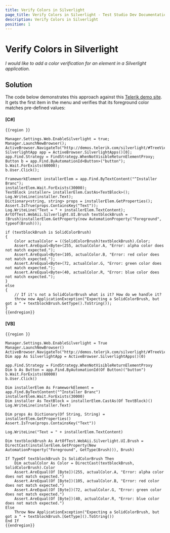 ```yaml
---
title: Verify Colors in Silverlight
page_title: Verify Colors in Silverlight - Test Studio Dev Documentation
description: Verify Colors in Silverlight
position: 1
---
```

# Verify Colors in Silverlight #

_I would like to add a color verification for an element in a Silverlight application._

## Solution ##

The code below demonstrates this approach against this <a href="http://demos.telerik.com/silverlight/#TreeView/Performance" target="_blank">Telerik demo site</a>. It gets the first item in the menu and verifies that its foreground color matches pre-defined values:

#### __[C#]__

    {{region }}

    Manager.Settings.Web.EnableSilverlight = true; 
    Manager.LaunchNewBrowser(); 
    ActiveBrowser.NavigateTo("http://demos.telerik.com/silverlight/#TreeView/Performance"); 
    SilverlightApp app = ActiveBrowser.SilverlightApps()[0]; 
    app.Find.Strategy = FindStrategy.WhenNotVisibleReturnElementProxy; 
    Button b = app.Find.ByAutomationId<Button>("button"); 
    b.Wait.ForExists(60000); 
    b.User.Click();
    
    FrameworkElement installerElem = app.Find.ByTextContent("^Installer Branc"); 
    installerElem.Wait.ForExists(30000); 
    TextBlock installer= installerElem.CastAs<TextBlock>();
    Log.WriteLine(installer.Text);
    Dictionary<string, string> props = installerElem.GetProperties();
    Assert.IsTrue(props.ContainsKey("Text"));
    Log.WriteLine("Text = " + installerElem.TextContent);
    ArtOfTest.WebAii.Silverlight.UI.Brush textblockBrush = (Brush)installerElem.GetProperty(new AutomationProperty("Foreground", typeof(Brush)));
    
    if (textblockBrush is SolidColorBrush)
    {
        Color actualColor = ((SolidColorBrush)textblockBrush).Color;
        Assert.AreEqual<Byte>(255, actualColor.A, "Error: alpha color does not match expected.");
        Assert.AreEqual<Byte>(105, actualColor.B, "Error: red color does not match expected.");
        Assert.AreEqual<Byte>(72, actualColor.G, "Error: green color does not match expected.");
        Assert.AreEqual<Byte>(40, actualColor.R, "Error: blue color does not match expected.");
    }
    else
    {
        // If it's not a SolidColorBrush what is it? How do we handle it?
        throw new ApplicationException("Expecting a SolidColorBrush, but got a " + textblockBrush.GetType().ToString());
    }
    {{endregion}}

#### __[VB]__

    {{region }} 

    Manager.Settings.Web.EnableSilverlight = True
    Manager.LaunchNewBrowser()
    ActiveBrowser.NavigateTo("http://demos.telerik.com/silverlight/#TreeView/Performance")
    Dim app As SilverlightApp = ActiveBrowser.SilverlightApps()(0)
    
    app.Find.Strategy = FindStrategy.WhenNotVisibleReturnElementProxy
    Dim b As Button = app.Find.ByAutomationId(Of Button)("button")
    b.Wait.ForExists(60000)  
    b.User.Click()    
    
    Dim installerElem As FrameworkElement = app.Find.ByTextContent("^Installer Branc")
    installerElem.Wait.ForExists(30000)
    Dim installer As TextBlock = installerElem.CastAs(Of TextBlock)()
    Log.WriteLine(installer.Text)      
    
    Dim props As Dictionary(Of String, String) = installerElem.GetProperties()
    Assert.IsTrue(props.ContainsKey("Text"))
    
    Log.WriteLine("Text = " + installerElem.TextContent)
    
    Dim textblockBrush As ArtOfTest.WebAii.Silverlight.UI.Brush = DirectCast(installerElem.GetProperty(New AutomationProperty("Foreground", GetType(Brush))), Brush)
    
    If TypeOf textblockBrush Is SolidColorBrush Then
        Dim actualColor As Color = DirectCast(textblockBrush, SolidColorBrush).Color
        Assert.AreEqual(Of [Byte])(255, actualColor.A, "Error: alpha color does not match expected.")
        Assert.AreEqual(Of [Byte])(105, actualColor.B, "Error: red color does not match expected.")
        Assert.AreEqual(Of [Byte])(72, actualColor.G, "Error: green color does not match expected.")
        Assert.AreEqual(Of [Byte])(40, actualColor.R, "Error: blue color does not match expected.")
    Else
        Throw New ApplicationException("Expecting a SolidColorBrush, but got a " + textblockBrush.[GetType]().ToString())
    End If
    {{endregion}}




